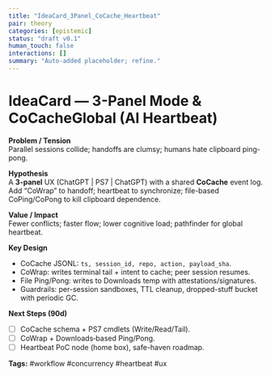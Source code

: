 ```yaml
---
title: "IdeaCard_3Panel_CoCache_Heartbeat"
pair: theory
categories: [epistemic]
status: "draft v0.1"
human_touch: false
interactions: []
summary: "Auto-added placeholder; refine."
---
```

<!-- status: stub; target: 150+ words -->
<!-- status: stub; target: 150+ words -->
<!-- status: stub; target: 150+ words -->
<!-- status: stub; target: 150+ words -->
<!-- status: stub; target: 150+ words -->
<!-- status: stub; target: 150+ words -->
# IdeaCard — 3-Panel Mode & CoCacheGlobal (AI Heartbeat)

**Problem / Tension**  
Parallel sessions collide; handoffs are clumsy; humans hate clipboard ping-pong.

**Hypothesis**  
A **3-panel** UX (ChatGPT | PS7 | ChatGPT) with a shared **CoCache** event log. Add “CoWrap” to handoff; heartbeat to synchronize; file-based CoPing/CoPong to kill clipboard dependence.

**Value / Impact**  
Fewer conflicts; faster flow; lower cognitive load; pathfinder for global heartbeat.

**Key Design**  
- CoCache JSONL: `ts, session_id, repo, action, payload_sha`.  
- CoWrap: writes terminal tail + intent to cache; peer session resumes.  
- File Ping/Pong: writes to Downloads temp with attestations/signatures.  
- Guardrails: per-session sandboxes, TTL cleanup, dropped-stuff bucket with periodic GC.

**Next Steps (90d)**  
- [ ] CoCache schema + PS7 cmdlets (Write/Read/Tail).  
- [ ] CoWrap + Downloads‐based Ping/Pong.  
- [ ] Heartbeat PoC node (home box), safe-haven roadmap.

**Tags:** #workflow #concurrency #heartbeat #ux






